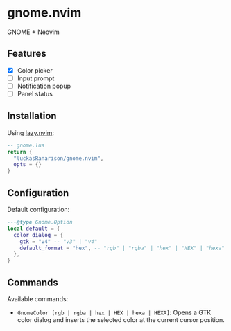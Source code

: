 # gnome.nvim

GNOME + Neovim

## Features

- [x] Color picker
- [ ] Input prompt
- [ ] Notification popup
- [ ] Panel status

## Installation

Using [lazy.nvim](https://github.com/folke/lazy.nvim):

```lua
-- gnome.lua
return {
  "luckasRanarison/gnome.nvim",
  opts = {}
}
```

## Configuration

Default configuration:

```lua
---@type Gnome.Option
local default = {
  color_dialog = {
    gtk = "v4" -- "v3" | "v4"
    default_format = "hex", -- "rgb" | "rgba" | "hex" | "HEX" | "hexa" | "HEXA"
  },
}
```

## Commands

Available commands:

- `GnomeColor [rgb | rgba | hex | HEX | hexa | HEXA]`: Opens a GTK color dialog and inserts the selected color at the current cursor position.
